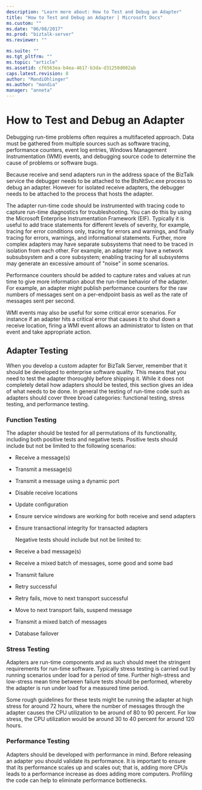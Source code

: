 ```yaml
---
description: "Learn more about: How to Test and Debug an Adapter"
title: "How to Test and Debug an Adapter | Microsoft Docs"
ms.custom: ""
ms.date: "06/08/2017"
ms.prod: "biztalk-server"
ms.reviewer: ""

ms.suite: ""
ms.tgt_pltfrm: ""
ms.topic: "article"
ms.assetid: cf6563ea-b4ea-4617-b3da-d31250d002ab
caps.latest.revision: 8
author: "MandiOhlinger"
ms.author: "mandia"
manager: "anneta"
---
```

# How to Test and Debug an Adapter
Debugging run-time problems often requires a multifaceted approach. Data must be gathered from multiple sources such as software tracing, performance counters, event log entries, Windows Management Instrumentation (WMI) events, and debugging source code to determine the cause of problems or software bugs.  
  
 Because receive and send adapters run in the address space of the BizTalk service the debugger needs to be attached to the BtsNtSvc.exe process to debug an adapter. However for isolated receive adapters, the debugger needs to be attached to the process that hosts the adapter.  
  
 The adapter run-time code should be instrumented with tracing code to capture run-time diagnostics for troubleshooting. You can do this by using the Microsoft Enterprise Instrumentation Framework (EIF). Typically it is useful to add trace statements for different levels of severity, for example, tracing for error conditions only, tracing for errors and warnings, and finally tracing for errors, warnings, and informational statements. Further, more complex adapters may have separate subsystems that need to be traced in isolation from each other. For example, an adapter may have a network subsubsystem and a core subsystem; enabling tracing for all subsystems may generate an excessive amount of "noise" in some scenarios.  
  
 Performance counters should be added to capture rates and values at run time to give more information about the run-time behavior of the adapter. For example, an adapter might publish performance counters for the raw numbers of messages sent on a per-endpoint basis as well as the rate of messages sent per second.  
  
 WMI events may also be useful for some critical error scenarios.  For instance if an adapter hits a critical error that causes it to shut down a receive location, firing a WMI event allows an administrator to listen on that event and take appropriate action.  
  
## Adapter Testing  
 When you develop a custom adapter for BizTalk Server, remember that it should be developed to enterprise software quality. This means that you need to test the adapter thoroughly before shipping it. While it does not completely detail how adapters should be tested, this section gives an idea of what needs to be done. In general the testing of run-time code such as adapters should cover three broad categories: functional testing, stress testing, and performance testing.  
  
### Function Testing  
 The adapter should be tested for all permutations of its functionality, including both positive tests and negative tests. Positive tests should include but not be limited to the following scenarios:  
  
- Receive a message(s)  
  
- Transmit a message(s)  
  
- Transmit a message using a dynamic port  
  
- Disable receive locations  
  
- Update configuration  
  
- Ensure service windows are working for both receive and send adapters  
  
- Ensure transactional integrity for transacted adapters  
  
  Negative tests should include but not be limited to:  
  
- Receive a bad message(s)  
  
- Receive a mixed batch of messages, some good and some bad  
  
- Transmit failure  
  
- Retry successful  
  
- Retry fails, move to next transport successful  
  
- Move to next transport fails, suspend message  
  
- Transmit a mixed batch of messages  
  
- Database failover  
  
### Stress Testing  
 Adapters are run-time components and as such should meet the stringent requirements for run-time software. Typically stress testing is carried out by running scenarios under load for a period of time. Further high-stress and low-stress mean time between failure tests should be performed, whereby the adapter is run under load for a measured time period.  
  
 Some rough guidelines for these tests might be running the adapter at high stress for around 72 hours, where the number of messages through the adapter causes the CPU utilization to be around of 80 to 90 percent. For low stress, the CPU utilization would be around 30 to 40 percent for around 120 hours.  
  
### Performance Testing  
 Adapters should be developed with performance in mind. Before releasing an adapter you should validate its performance. It is important to ensure that its performance scales up and scales out; that is, adding more CPUs leads to a performance increase as does adding more computers. Profiling the code can help to eliminate performance bottlenecks.
